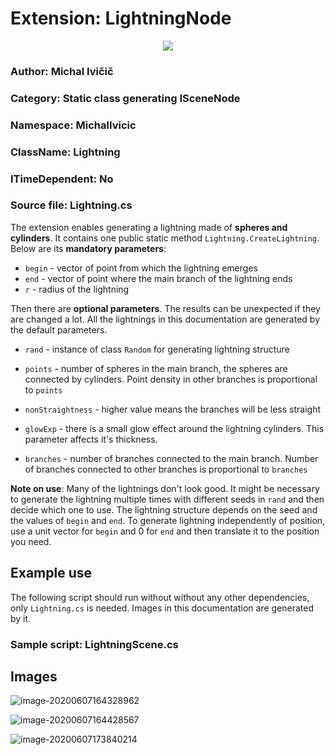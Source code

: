 # Extension: LightningNode
<p align="center"> <img src="https://github.com/ivicicm/grcis/blob/module/lightning/newmodules/MichalIvicic-LightningNode/images/l1.png"/> </p>

### Author: Michal Ivičič

### Category: Static class generating ISceneNode

### Namespace: MichalIvicic

### ClassName: Lightning

### ITimeDependent: No

### Source file: Lightning.cs

The extension enables generating a lightning made of **spheres and cylinders**.  It contains one public static method `Lightning.CreateLightning`. Below are its **mandatory parameters**:

- `begin` - vector of point from which the lightning emerges
- `end` - vector of point where the main branch of the lightning ends
- `r` - radius of the lightning

Then there are **optional parameters**. The results can be unexpected if they are changed a lot. All the lightnings in this documentation are generated by the default parameters.

- `rand` - instance of class `Random` for generating lightning structure

- `points` - number of spheres in the main branch, the spheres are connected by cylinders. Point density in other branches is proportional to `points`
- `nonStraightness` - higher value means the branches will be less straight
- `glowExp` - there is a small glow effect around the lightning cylinders. This parameter affects it's thickness.
- `branches` - number of branches connected to the main branch. Number of branches connected to other branches is proportional to `branches`

**Note on use**: Many of the lightnings don't look good. It might be necessary to generate the lightning multiple times with different seeds in `rand` and then decide which one to use.  The lightning structure depends on the seed and the values of `begin` and `end`. To generate lightning independently of position, use a unit vector for `begin` and 0 for `end` and then translate it to the position you need.

## Example use

The following script should run without without any other dependencies, only `Lightning.cs` is needed. Images in this documentation are generated by it.

### Sample script: LightningScene.cs

## Images

![image-20200607164328962](https://github.com/ivicicm/grcis/blob/module/lightning/newmodules/MichalIvicic-LightningNode/images/l2.png)

![image-20200607164428567](https://github.com/ivicicm/grcis/blob/module/lightning/newmodules/MichalIvicic-LightningNode/images/l3.png)

![image-20200607173840214](https://github.com/ivicicm/grcis/blob/module/lightning/newmodules/MichalIvicic-LightningNode/images/l4.png)

